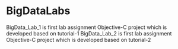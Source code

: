 # BigDataLabs
BigData_Lab_1 is first lab assignment Objective-C project which is developed based on tutorial-1
BigData_Lab_2 is first lab assignment Objective-C project which is developed based on tutorial-2

